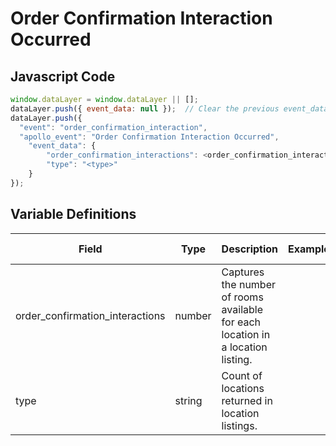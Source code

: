 # Order Confirmation Interaction Occurred

### 

## Javascript Code
```js
window.dataLayer = window.dataLayer || [];
dataLayer.push({ event_data: null });  // Clear the previous event_data object.
dataLayer.push({
  "event": "order_confirmation_interaction",
  "apollo_event": "Order Confirmation Interaction Occurred",
    "event_data": {
        "order_confirmation_interactions": <order_confirmation_interactions>,
        "type": "<type>"
    }
});
```

## Variable Definitions

|Field|Type|Description|Example|Pattern|Min Length|Max Length|Minimum|Maximum|Multiple Of|
| --- | --- | --- | --- | --- | --- | --- | --- | --- | --- |
|order_confirmation_interactions|number|Captures the number of rooms available for each location in a location listing.||||||||
|type|string|Count of locations returned in location listings.||||||||




